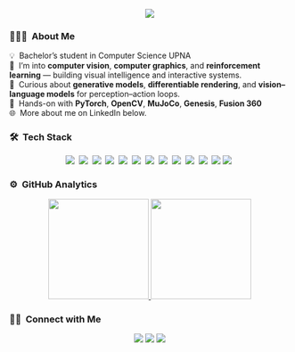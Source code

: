 <p align="center">
  <img
    src="https://readme-typing-svg.demolab.com?size=28&duration=2200&pause=900&center=true&vCenter=true&width=900&lines=Hi%2C+I%27m+Mart%C3%ADn+Sotelo+%F0%9F%91%8B;I+am+a+Computer+Science+Student+%F0%9F%8E%93"
  />
</p>

### 👨🏻‍💻 &nbsp;About Me
💡 &nbsp;Bachelor’s student in Computer Science UPNA \
🤖 &nbsp;I’m into **computer vision**, **computer graphics**, and **reinforcement learning** — building visual intelligence and interactive systems.\
🧠 &nbsp;Curious about **generative models**, **differentiable rendering**, and **vision–language models** for perception–action loops.\
🧪 &nbsp;Hands-on with **PyTorch**, **OpenCV**, **MuJoCo**, **Genesis**, **Fusion 360**\
🌐 &nbsp;More about me on LinkedIn below.

### 🛠 &nbsp;Tech Stack
<p align="center">
  <img src="https://img.shields.io/badge/-Python-05122A?style=flat&logo=python"/>&nbsp;
  <img src="https://img.shields.io/badge/-C-05122A?style=flat&logo=c"/>&nbsp;
  <img src="https://img.shields.io/badge/-Java-05122A?style=flat&logo=openjdk"/>&nbsp;
  <img src="https://img.shields.io/badge/-MATLAB-05122A?style=flat&logo=mathworks"/>&nbsp;
  <img src="https://img.shields.io/badge/-LaTeX-05122A?style=flat&logo=latex"/>&nbsp;
  <img src="https://img.shields.io/badge/-Oracle%20SQL%20Developer-05122A?style=flat&logo=oracle"/>&nbsp;
  <img src="https://img.shields.io/badge/-MuJoCo-05122A?style=flat"/>&nbsp;
  <img src="https://img.shields.io/badge/-Genesis-05122A?style=flat"/>&nbsp;
  <img src="https://img.shields.io/badge/-Docker-05122A?style=flat&logo=docker"/>&nbsp;
  <img src="https://img.shields.io/badge/-Git-05122A?style=flat&logo=git"/>&nbsp;
  <img src="https://img.shields.io/badge/-Linux-05122A?style=flat&logo=linux"/>&nbsp;
  <img src="https://img.shields.io/badge/-Visual%20Studio%20Code-05122A?style=flat&logo=visual-studio-code&logoColor=007ACC"/>
  <img src="https://img.shields.io/badge/-Fusion%20360-05122A?style=flat&logo=autodesk"/>&nbsp;
</p>

### ⚙️ &nbsp;GitHub Analytics
<p align="center">
  <a href="https://github.com/martinsoteIo">
    <img height="180em" src="https://github-readme-stats-eight-theta.vercel.app/api?username=martinsoteIo&show_icons=true&theme=algolia&include_all_commits=true&count_private=true"/>
    <img height="180em" src="https://github-readme-stats-eight-theta.vercel.app/api/top-langs/?username=martinsoteIo&layout=compact&langs_count=8&theme=algolia"/>
  </a>
</p>

### 🤝🏻 &nbsp;Connect with Me
<p align="center">
  <a href="https://martinsoteloaguirre.netlify.app"><img src="https://img.shields.io/badge/-martinsoteloaguirre.netlify.app-3423A6?style=flat&logo=Google-Chrome&logoColor=white"/></a>
  <a href="https://www.linkedin.com/in/martinsoteloaguirre"><img src="https://img.shields.io/badge/-Martin%20Sotelo%20Aguirre-0077B5?style=flat&logo=linkedin&logoColor=white"/></a>
  <a href="mailto:martinsot2004@gmail.com"><img src="https://img.shields.io/badge/-martinsot2004@gmail.com-D14836?style=flat&logo=Gmail&logoColor=white"/></a>
</p>

